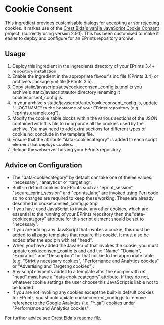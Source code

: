 # Cookie Consent
This ingredient provides customisable dialogs for accepting anr/or rejecting cookies. It makes use of the
[Orest Bida's vanilla JavaScript Cookie Consent](https://github.com/orestbida/cookieconsent) project, (currently using version 2.9.1).  This has been customised to make it easier to deploy and configure for an EPrints repository archive.

## Usage

1. Deploy this ingredient in the ingredients directory of your EPrints 3.4+ repository installation
2. Enable the ingredient in the appropriate flavour's inc file (EPrints 3.4) or archive's package.yml file (EPrints 3.5).
3. Copy static/javascript/auto/cookieconsent\_config.js.tmpl to you archive's static/javascript/auto/ directory renaming it cookieconsent\_config.js.
4. In your archive's static/javascript/auto/cookieconsent\_config.js, update ".HOSTNAME" to the hostname of your EPrints repository (e.g. "eprints.example.org").
5. Modify the cookie\_table blocks within the various sections of the JSON contained with this file to incorporate all the cookies used by the archive.  You may need to add extra sections for different types of cookie not conclude in the template file.
6. Ensure that the attribute "data-cookiecategory" is added to each script element that deploys cookies.
7. Reload the webserver hosting your EPrints repository.

## Advice on Configuration
- The "data-cookiecategory" by default can take one of theree values: "necessary", "analytics" or "targeting".
- Built-in default cookies for EPrints such as "eprint\_session", "secure\_eprint\_session" and "eprints\_lang" are invoked using Perl code so no changes are required to keep these working.  These are already described in cookieconsent\_config.js.tmpl
- If you have used JavaScript to invoke any other cookies, which are essential to the running of your EPrints repository then the "data-cookiecategory" attribute for this script element should be set to "necessary".
- If you are adding any JavaScript that invokes a cookie, this must be added to all page templates that require this cookie.  It must also be added after the epc:pin with ref "head".
- When you have added the JavaScript that invokes the cookie, you must update cookieconsent\_config.js and add the "Name" "Domain", "Expiration" and "Description" for that cookie to the appropriate table (e.g. "Strictly necessary cookies", "Performance and Analytics cookies" or "Advertising and Targeting cookies"). 
- Any script elements added to a template after the epc:pin with ref "head" must have a "data-cookiecategory" attribute. If they do not, whatever cookie settings the user choose this JavaScript is liable not to be loaded.
- If you are not invoking any cookies except the built-in default cookies for EPrints, you should update cookieconsent\_config.js to remove reference to the Google Analytics (i.e. "^_ga") cookies under "Performance and Analytics cookies".

For further advice see [Orest Bida's readme file](https://github.com/orestbida/cookieconsent/blob/master/Readme.md).
